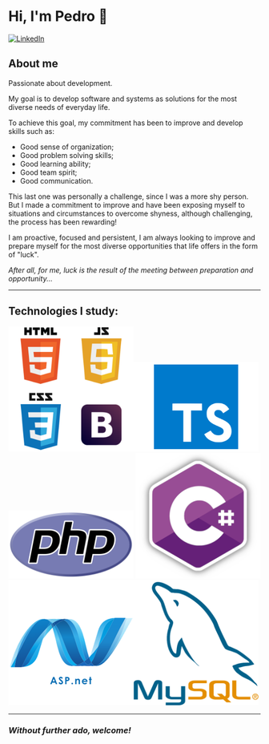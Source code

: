 # **Hi, I'm Pedro** 👋

[![LinkedIn](https://img.shields.io/badge/LinkedIn-074F97?&style=for-the-badge&logo=LinkedIn&logoColor=white)](https://www.linkedin.com/in/dev-phs/)

## **About me**
Passionate about development.

My goal is to develop software and systems as solutions for
the most diverse needs of everyday life.

To achieve this goal, my commitment has been to improve and develop skills such as:

* Good sense of organization;
* Good problem solving skills;
* Good learning ability;
* Good team spirit;
* Good communication.

This last one was personally a challenge, since I was a more shy person.
But I made a commitment to improve and have been exposing myself to situations and circumstances to overcome shyness, although challenging, the process has been rewarding!

I am proactive, focused and persistent, I am always looking to improve and prepare myself for the most diverse opportunities that life offers in the form of "luck".

*After all, for me, luck is the result of the meeting between preparation and opportunity...*


---
## **Technologies I study:**

<img src="pngwing.com.png" width="250px" heigth="50px"><img src="pngwing.com1.png" width="250px" heigth="50px"><img src="pngwing.com2.png" width="250px" heigth="50px">
<img src="pngwing.com3.png" width="250px" heigth="50px"><img src="pngwing.com4.png" width="250px" heigth="50px"><img src="pngwing.com5.png" width="250px" heigth="50px">



---

### ***Without further ado, welcome!***




